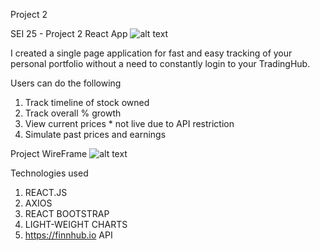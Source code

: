Project 2 

SEI 25 - Project 2 React App
![alt text](https://git.generalassemb.ly/bananacognac/iwatch/blob/master/public/Images/Screenshot%202020-11-06%20at%2000.33.31.png)


I created a single page application for fast and easy tracking of your personal portfolio without a need to constantly login to your TradingHub.

Users can do the following
1) Track timeline of stock owned
2) Track overall % growth
3) View current prices * not live due to API restriction
4) Simulate past prices and earnings 

Project WireFrame
![alt text](https://git.generalassemb.ly/bananacognac/iwatch/blob/master/public/Images/IMG_D0CA02E8334F-1.jpeg)



Technologies used
1) REACT.JS
2) AXIOS
3) REACT BOOTSTRAP
4) LIGHT-WEIGHT CHARTS
5) https://finnhub.io API
